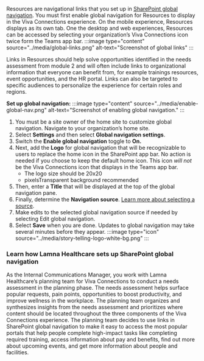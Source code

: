 Resources are navigational links that you set up in [SharePoint global
navigation](/viva/connections/sharepoint-app-bar).
You must first enable global navigation for Resources to display in the
Viva Connections experience. On the mobile experience, Resources
displays as its own tab. One the desktop and web experiences, Resources
can be accessed by selecting your organization’s Viva Connections icon
twice form the Teams app bar.
:::image type="content" source="../media/global-links.png" alt-text="Screenshot of global links" :::

Links in Resources should help solve opportunities identified in the
needs assessment from module 2 and will often include links to
organizational information that everyone can benefit from, for example
trainings resources, event opportunities, and the HR portal. Links can
also be targeted to specific audiences to personalize the experience for
certain roles and regions.

**Set up global navigation:**
:::image type="content" source="../media/enable-global-nav.png" alt-text="Screenshot of enabling global navigation." :::
1. You must be a site owner of the home site to customize global
navigation. Navigate to your organization’s home site.
2. Select
**Settings** and then select **Global navigation settings**.
3. Switch the
**Enable global navigation** toggle to **On.**
4. Next, add the **Logo** for
global navigation that will be recognizable to users to replace the home
icon in the SharePoint app bar. No action is needed if you choose to
keep the default home icon. This icon *will not* be the Viva Connections
icon that displays in the Teams app bar.
    - The logo size should be 20x20
    - pixelsTransparent background recommended
5. Then, enter a **Title** that
will be displayed at the top of the global navigation pane.
6. Finally,
determine the **Navigation source**. [Learn more about selecting a
source](/viva/connections/sharepoint-app-bar#determine-the-global-navigation-source-depending-on-your-home-sites-configuration).
7. Make
edits to the selected global navigation source if needed by selecting
Edit global navigation.
8. Select **Save** when you are done. Updates to
global navigation may take several minutes before they
appear.
:::image type="icon" source="../media/story-telling-logo-white-bg.png"  :::

### Learn how Lamna Healthcare sets up SharePoint global navigation

As the Internal Communications Manager, you work with Lamna
Healthcare’s planning team for Viva Connections to conduct a needs
assessment in the planning phase. The needs assessment helps surface
popular requests, pain points, opportunities to boost productivity, and
improve wellness in the workplace. The planning team organizes and
synthesizes insights from the needs assessment and prioritizes where
content should be located throughout the three components of the Viva
Connections experience. The planning team decides to use links in
SharePoint global navigation to make it easy to access the most popular
portals that help people complete high-impact tasks like completing
required training, access information about pay and benefits, find out
more about upcoming events, and get more information about people and
facilities.